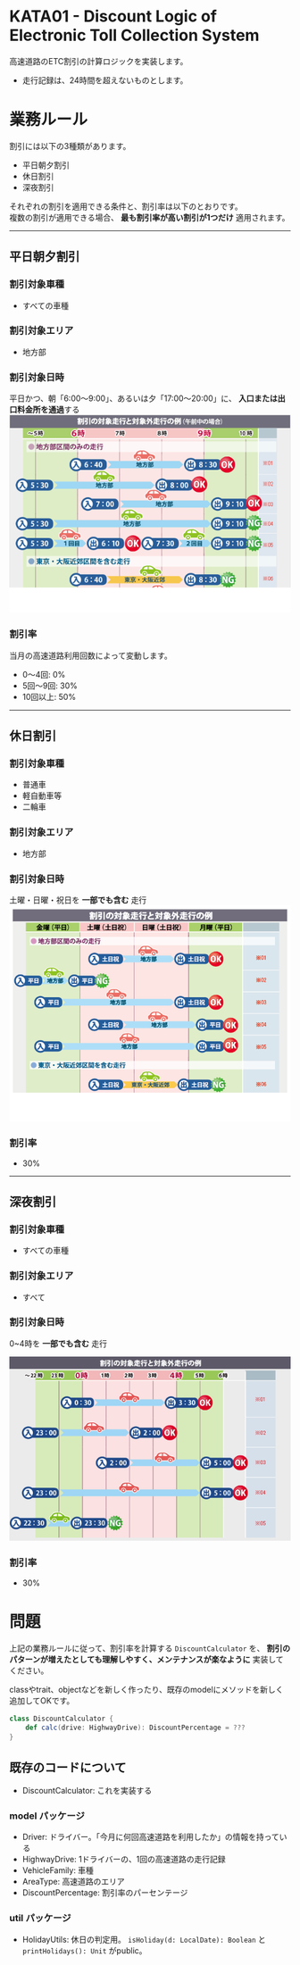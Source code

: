 # KATA01 - Discount Logic of Electronic Toll Collection System

高速道路のETC割引の計算ロジックを実装します。
- 走行記録は、24時間を超えないものとします。

# 業務ルール
割引には以下の3種類があります。

- 平日朝夕割引
- 休日割引
- 深夜割引

それぞれの割引を適用できる条件と、割引率は以下のとおりです。  
複数の割引が適用できる場合、 **最も割引率が高い割引が1つだけ** 適用されます。

---

## 平日朝夕割引

### 割引対象車種
- すべての車種

### 割引対象エリア
- 地方部

### 割引対象日時
平日かつ、朝「6:00〜9:00」、あるいは夕「17:00〜20:00」に、 **入口または出口料金所を通過**する
![平日朝夕割引](./images/morning_or_evening.png)

### 割引率
当月の高速道路利用回数によって変動します。

- 0〜4回: 0%
- 5回〜9回: 30%
- 10回以上: 50%

---

## 休日割引

### 割引対象車種
- 普通車
- 軽自動車等
- 二輪車

### 割引対象エリア
- 地方部

### 割引対象日時
土曜・日曜・祝日を **一部でも含む** 走行
![休日割引](./images/holiday.png)

### 割引率
- 30%

---

## 深夜割引

### 割引対象車種
- すべての車種

### 割引対象エリア
- すべて

### 割引対象日時
0~4時を **一部でも含む** 走行

![深夜割引](./images/midnight.jpg)

### 割引率
- 30%

# 問題

上記の業務ルールに従って、割引率を計算する `DiscountCalculator` を、
 **割引のパターンが増えたとしても理解しやすく、メンテナンスが楽なように** 実装してください。

classやtrait、objectなどを新しく作ったり、既存のmodelにメソッドを新しく追加してOKです。

```scala
class DiscountCalculator {
    def calc(drive: HighwayDrive): DiscountPercentage = ???
}
```

## 既存のコードについて

- DiscountCalculator: これを実装する

### model パッケージ
- Driver: ドライバー。「今月に何回高速道路を利用したか」の情報を持っている
- HighwayDrive: 1ドライバーの、1回の高速道路の走行記録
- VehicleFamily: 車種
- AreaType: 高速道路のエリア
- DiscountPercentage: 割引率のパーセンテージ

### util パッケージ
- HolidayUtils: 休日の判定用。 `isHoliday(d: LocalDate): Boolean` と `printHolidays(): Unit` がpublic。

